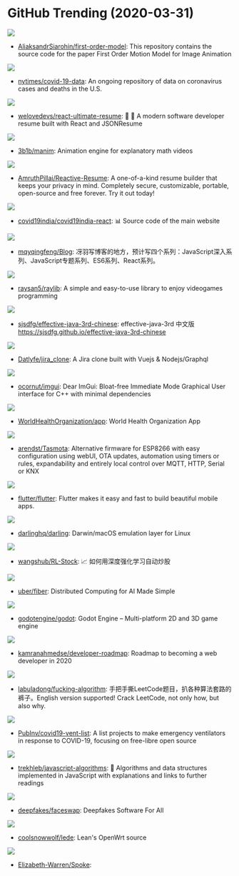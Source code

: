 # GitHub Trending (2020-03-31)

![](https://img.shields.io/badge/Jupyter%20Notebook-New%20351-green?style=flat-square&logo=appveyor)
- [AliaksandrSiarohin/first-order-model](https://github.com/AliaksandrSiarohin/first-order-model): This repository contains the source code for the paper First Order Motion Model for Image Animation

![](https://img.shields.io/badge/none-New%20502-green?style=flat-square&logo=appveyor)
- [nytimes/covid-19-data](https://github.com/nytimes/covid-19-data): An ongoing repository of data on coronavirus cases and deaths in the U.S.

![](https://img.shields.io/badge/JavaScript-New%20273-green?style=flat-square&logo=appveyor)
- [welovedevs/react-ultimate-resume](https://github.com/welovedevs/react-ultimate-resume): 💼 🎨 A modern software developer resume built with React and JSONResume

![](https://img.shields.io/badge/Python-New%20255-green?style=flat-square&logo=appveyor)
- [3b1b/manim](https://github.com/3b1b/manim): Animation engine for explanatory math videos

![](https://img.shields.io/badge/JavaScript-New%20231-green?style=flat-square&logo=appveyor)
- [AmruthPillai/Reactive-Resume](https://github.com/AmruthPillai/Reactive-Resume): A one-of-a-kind resume builder that keeps your privacy in mind. Completely secure, customizable, portable, open-source and free forever. Try it out today!

![](https://img.shields.io/badge/JavaScript-New%2082-green?style=flat-square&logo=appveyor)
- [covid19india/covid19india-react](https://github.com/covid19india/covid19india-react): 📊 Source code of the main website

![](https://img.shields.io/badge/none-New%20268-green?style=flat-square&logo=appveyor)
- [mqyqingfeng/Blog](https://github.com/mqyqingfeng/Blog): 冴羽写博客的地方，预计写四个系列：JavaScript深入系列、JavaScript专题系列、ES6系列、React系列。

![](https://img.shields.io/badge/C-New%2033-green?style=flat-square&logo=appveyor)
- [raysan5/raylib](https://github.com/raysan5/raylib): A simple and easy-to-use library to enjoy videogames programming

![](https://img.shields.io/badge/none-New%2047-green?style=flat-square&logo=appveyor)
- [sjsdfg/effective-java-3rd-chinese](https://github.com/sjsdfg/effective-java-3rd-chinese): effective-java-3rd 中文版 https://sjsdfg.github.io/effective-java-3rd-chinese

![](https://img.shields.io/badge/Vue-New%2088-green?style=flat-square&logo=appveyor)
- [Datlyfe/jira_clone](https://github.com/Datlyfe/jira_clone): A Jira clone built with Vuejs & Nodejs/Graphql

![](https://img.shields.io/badge/C%2B%2B-New%2029-green?style=flat-square&logo=appveyor)
- [ocornut/imgui](https://github.com/ocornut/imgui): Dear ImGui: Bloat-free Immediate Mode Graphical User interface for C++ with minimal dependencies

![](https://img.shields.io/badge/Java-New%20121-green?style=flat-square&logo=appveyor)
- [WorldHealthOrganization/app](https://github.com/WorldHealthOrganization/app): World Health Organization App

![](https://img.shields.io/badge/C%2B%2B-New%2021-green?style=flat-square&logo=appveyor)
- [arendst/Tasmota](https://github.com/arendst/Tasmota): Alternative firmware for ESP8266 with easy configuration using webUI, OTA updates, automation using timers or rules, expandability and entirely local control over MQTT, HTTP, Serial or KNX

![](https://img.shields.io/badge/Dart-New%2086-green?style=flat-square&logo=appveyor)
- [flutter/flutter](https://github.com/flutter/flutter): Flutter makes it easy and fast to build beautiful mobile apps.

![](https://img.shields.io/badge/C-New%20251-green?style=flat-square&logo=appveyor)
- [darlinghq/darling](https://github.com/darlinghq/darling): Darwin/macOS emulation layer for Linux

![](https://img.shields.io/badge/Jupyter%20Notebook-New%20175-green?style=flat-square&logo=appveyor)
- [wangshub/RL-Stock](https://github.com/wangshub/RL-Stock): 📈 如何用深度强化学习自动炒股

![](https://img.shields.io/badge/Python-New%2066-green?style=flat-square&logo=appveyor)
- [uber/fiber](https://github.com/uber/fiber): Distributed Computing for AI Made Simple

![](https://img.shields.io/badge/C%2B%2B-New%2029-green?style=flat-square&logo=appveyor)
- [godotengine/godot](https://github.com/godotengine/godot): Godot Engine – Multi-platform 2D and 3D game engine

![](https://img.shields.io/badge/none-New%20154-green?style=flat-square&logo=appveyor)
- [kamranahmedse/developer-roadmap](https://github.com/kamranahmedse/developer-roadmap): Roadmap to becoming a web developer in 2020

![](https://img.shields.io/badge/none-New%20848-green?style=flat-square&logo=appveyor)
- [labuladong/fucking-algorithm](https://github.com/labuladong/fucking-algorithm): 手把手撕LeetCode题目，扒各种算法套路的裤子。English version supported! Crack LeetCode, not only how, but also why.

![](https://img.shields.io/badge/none-New%2016-green?style=flat-square&logo=appveyor)
- [PubInv/covid19-vent-list](https://github.com/PubInv/covid19-vent-list): A list projects to make emergency ventilators in response to COVID-19, focusing on free-libre open source

![](https://img.shields.io/badge/JavaScript-New%2067-green?style=flat-square&logo=appveyor)
- [trekhleb/javascript-algorithms](https://github.com/trekhleb/javascript-algorithms): 📝 Algorithms and data structures implemented in JavaScript with explanations and links to further readings

![](https://img.shields.io/badge/Python-New%2062-green?style=flat-square&logo=appveyor)
- [deepfakes/faceswap](https://github.com/deepfakes/faceswap): Deepfakes Software For All

![](https://img.shields.io/badge/C-New%2041-green?style=flat-square&logo=appveyor)
- [coolsnowwolf/lede](https://github.com/coolsnowwolf/lede): Lean's OpenWrt source

![](https://img.shields.io/badge/JavaScript-New%2055-green?style=flat-square&logo=appveyor)
- [Elizabeth-Warren/Spoke](https://github.com/Elizabeth-Warren/Spoke): 

